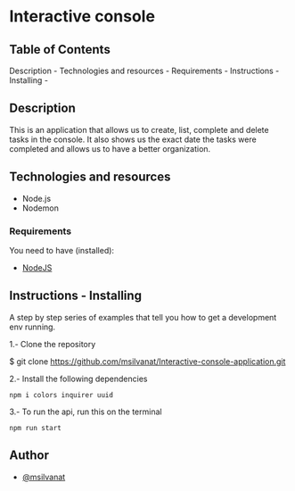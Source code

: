 # Interactive console

## Table of Contents
Description -
Technologies and resources -
Requirements -
Instructions - Installing -

## Description

This is an application that allows us to create, list, complete and delete tasks in the console. It also shows us the exact date the tasks were completed and allows us to have a better organization.

##  Technologies and resources

- Node.js
- Nodemon

### Requirements

You need to have (installed):
- [NodeJS](https://nodejs.org/)

## Instructions - Installing

A step by step series of examples that tell you how to get a development env running.

1.- Clone the repository


$ git clone https://github.com/msilvanat/Interactive-console-application.git



2.- Install the following dependencies

```
npm i colors inquirer uuid

```

3.- To run the api, run this on the terminal
```
npm run start
```


##  Author 
- [@msilvanat](https://github.com/msilvanat)

